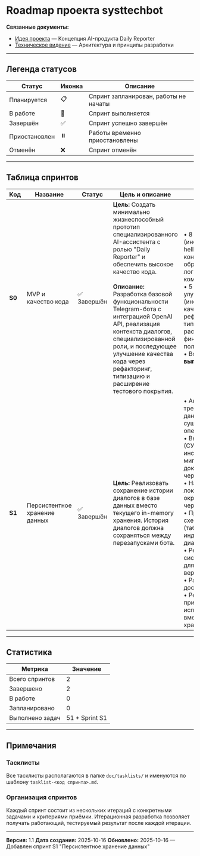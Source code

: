 # Roadmap проекта systtechbot

**Связанные документы:**
- [Идея проекта](idea.md) — Концепция AI-продукта Daily Reporter
- [Техническое видение](vision.md) — Архитектура и принципы разработки

---

## Легенда статусов

| Статус | Иконка | Описание |
|--------|--------|----------|
| Планируется | 📋 | Спринт запланирован, работы не начаты |
| В работе | 🔄 | Спринт выполняется |
| Завершён | ✅ | Спринт успешно завершён |
| Приостановлен | ⏸️ | Работы временно приостановлены |
| Отменён | ❌ | Спринт отменён |

---

## Таблица спринтов

| Код | Название | Статус | Цель и описание | Состав работ | Фактический план |
|-----|----------|--------|-----------------|--------------|------------------|
| **S0** | MVP и качество кода | ✅ Завершён | **Цель:** Создать минимально жизнеспособный прототип специализированного AI-ассистента с ролью "Daily Reporter" и обеспечить высокое качество кода.<br><br>**Описание:** Разработка базовой функциональности Telegram-бота с интеграцией OpenAI API, реализация контекста диалогов, специализированной роли, и последующее улучшение качества кода через рефакторинг, типизацию и расширение тестового покрытия. | • 8 итераций MVP (инфраструктура, hello world, OpenAI, контекст, команды, обработка ошибок, логирование, команда /role)<br>• 5 итераций улучшения качества (инструменты качества, рефакторинг, типизация, расширение тестов, финальная полировка)<br>• Всего: **51 задача выполнена** | [tasklist-S0.md](tasklists/tasklist-S0.md)<br>[tasklist_tech_dept-S0.md](tasklists/tasklist_tech_dept-S0.md) |
| **S1** | Персистентное хранение данных | ✅ Завершён | **Цель:** Реализовать сохранение истории диалогов в базе данных вместо текущего in-memory хранения. История диалогов должна сохраняться между перезапусками бота. | • Анализ требований к данным и существующих операций<br>• Выбор технологий (СУБД и инструмента миграций) с документированием через ADR<br>• Настройка локального окружения с СУБД через Docker<br>• Проектирование схемы базы данных (таблицы, связи, индексы, ER-диаграммы)<br>• Реализация системы миграций для управления версиями схемы БД<br>• Разработка слоя доступа к данным<br>• Рефакторинг приложения для использования БД вместо in-memory хранения | ✅ [План спринта](../.cursor/plans/sprint-s1-db-implementation-6e475341.plan.md)<br>• PostgreSQL + Docker Compose<br>• Alembic для миграций<br>• Raw SQL DAL (services/database.py)<br>• Soft delete + метаданные сообщений<br>• 72 теста (включая тесты DAL)<br>• [ADR-03](adrs/ADR-03.md), [DB Guide](guides/06-DATABASE.md)<br>• [Tasklist-S1](tasklists/tasklist-S1.md) |

---

## Статистика

| Метрика | Значение |
|---------|----------|
| Всего спринтов | 2 |
| Завершено | 2 |
| В работе | 0 |
| Запланировано | 0 |
| Выполнено задач | 51 + Sprint S1 |

---

## Примечания

### Тасклисты
Все тасклисты располагаются в папке `doc/tasklists/` и именуются по шаблону `tasklist-<код спринта>.md`.

### Организация спринтов
Каждый спринт состоит из нескольких итераций с конкретными задачами и критериями приёмки. Итерационная разработка позволяет получать работающий, тестируемый результат после каждой итерации.

---

**Версия:** 1.1
**Дата создания:** 2025-10-16
**Обновлено:** 2025-10-16 — Добавлен спринт S1 "Персистентное хранение данных"

